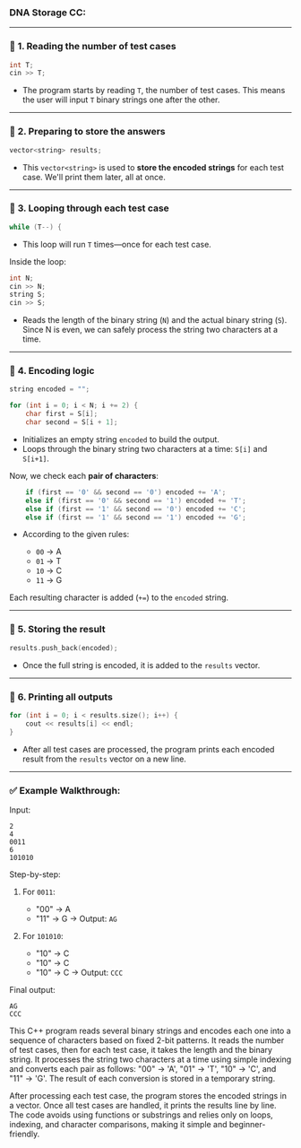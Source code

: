 ### DNA Storage CC:


---

### 🔹 **1. Reading the number of test cases**

```cpp
int T;
cin >> T;
```

* The program starts by reading `T`, the number of test cases. This means the user will input `T` binary strings one after the other.

---

### 🔹 **2. Preparing to store the answers**

```cpp
vector<string> results;
```

* This `vector<string>` is used to **store the encoded strings** for each test case. We'll print them later, all at once.

---

### 🔹 **3. Looping through each test case**

```cpp
while (T--) {
```

* This loop will run `T` times—once for each test case.

Inside the loop:

```cpp
int N;
cin >> N;
string S;
cin >> S;
```

* Reads the length of the binary string (`N`) and the actual binary string (`S`). Since N is even, we can safely process the string two characters at a time.

---

### 🔹 **4. Encoding logic**

```cpp
string encoded = "";

for (int i = 0; i < N; i += 2) {
    char first = S[i];
    char second = S[i + 1];
```

* Initializes an empty string `encoded` to build the output.
* Loops through the binary string two characters at a time: `S[i]` and `S[i+1]`.

Now, we check each **pair of characters**:

```cpp
    if (first == '0' && second == '0') encoded += 'A';
    else if (first == '0' && second == '1') encoded += 'T';
    else if (first == '1' && second == '0') encoded += 'C';
    else if (first == '1' && second == '1') encoded += 'G';
```

* According to the given rules:

  * `00` → A
  * `01` → T
  * `10` → C
  * `11` → G

Each resulting character is added (`+=`) to the `encoded` string.

---

### 🔹 **5. Storing the result**

```cpp
results.push_back(encoded);
```

* Once the full string is encoded, it is added to the `results` vector.

---

### 🔹 **6. Printing all outputs**

```cpp
for (int i = 0; i < results.size(); i++) {
    cout << results[i] << endl;
}
```

* After all test cases are processed, the program prints each encoded result from the `results` vector on a new line.

---

### ✅ **Example Walkthrough:**

Input:

```
2
4
0011
6
101010
```

Step-by-step:

1. For `0011`:

   * "00" → A
   * "11" → G
     → Output: `AG`

2. For `101010`:

   * "10" → C
   * "10" → C
   * "10" → C
     → Output: `CCC`

Final output:

```
AG
CCC
```

This C++ program reads several binary strings and encodes each one into a sequence of characters based on fixed 2-bit patterns. It reads the number of test cases, then for each test case, it takes the length and the binary string. It processes the string two characters at a time using simple indexing and converts each pair as follows: "00" → 'A', "01" → 'T', "10" → 'C', and "11" → 'G'. The result of each conversion is stored in a temporary string.

After processing each test case, the program stores the encoded strings in a vector. Once all test cases are handled, it prints the results line by line. The code avoids using functions or substrings and relies only on loops, indexing, and character comparisons, making it simple and beginner-friendly.
